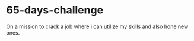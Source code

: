 # 65-days-challenge
On a mission to crack a job where i can utilize my skills and also hone new ones.

